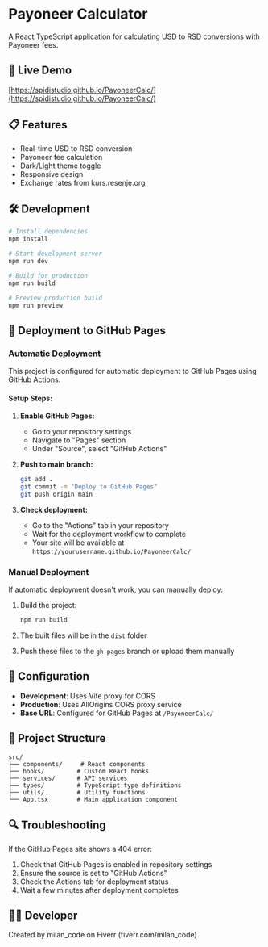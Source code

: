 # Payoneer Calculator

A React TypeScript application for calculating USD to RSD conversions with Payoneer fees.

## 🚀 Live Demo

[https://spidistudio.github.io/PayoneerCalc/](https://spidistudio.github.io/PayoneerCalc/)

## 📋 Features

- Real-time USD to RSD conversion
- Payoneer fee calculation
- Dark/Light theme toggle
- Responsive design
- Exchange rates from kurs.resenje.org

## 🛠️ Development

```bash
# Install dependencies
npm install

# Start development server
npm run dev

# Build for production
npm run build

# Preview production build
npm run preview
```

## 🚀 Deployment to GitHub Pages

### Automatic Deployment

This project is configured for automatic deployment to GitHub Pages using GitHub Actions.

#### Setup Steps:

1. **Enable GitHub Pages:**
   - Go to your repository settings
   - Navigate to "Pages" section
   - Under "Source", select "GitHub Actions"

2. **Push to main branch:**
   ```bash
   git add .
   git commit -m "Deploy to GitHub Pages"
   git push origin main
   ```

3. **Check deployment:**
   - Go to the "Actions" tab in your repository
   - Wait for the deployment workflow to complete
   - Your site will be available at `https://yourusername.github.io/PayoneerCalc/`

### Manual Deployment

If automatic deployment doesn't work, you can manually deploy:

1. Build the project:
   ```bash
   npm run build
   ```

2. The built files will be in the `dist` folder
3. Push these files to the `gh-pages` branch or upload them manually

## 🔧 Configuration

- **Development**: Uses Vite proxy for CORS
- **Production**: Uses AllOrigins CORS proxy service
- **Base URL**: Configured for GitHub Pages at `/PayoneerCalc/`

## 📁 Project Structure

```
src/
├── components/     # React components
├── hooks/         # Custom React hooks
├── services/      # API services
├── types/         # TypeScript type definitions
├── utils/         # Utility functions
└── App.tsx        # Main application component
```

## 🔍 Troubleshooting

If the GitHub Pages site shows a 404 error:

1. Check that GitHub Pages is enabled in repository settings
2. Ensure the source is set to "GitHub Actions"
3. Check the Actions tab for deployment status
4. Wait a few minutes after deployment completes

## 👨‍💻 Developer

Created by milan_code on Fiverr
(fiverr.com/milan_code)
